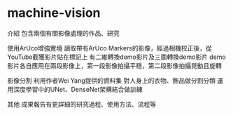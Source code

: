 # machine-vision
介紹
包含兩個有關影像處理的作品、研究

使用ArUco增強實境
讀取帶有ArUco Markers的影像，經過相機校正後，從YouTube截獲影片貼在標記上
有二維轉換demo影片及三圍轉換demo影片
demo影片各自應用在兩段影像上，第一段影像拍攝平穩，第二段影像拍攝晃動且旋轉

影像分割
利用作者Wei Yang提供的資料集
對人身上的衣物、飾品做分割分類
運用深度學習中的UNet、DenseNet架構結合做訓練

其他
成果報告有更詳細的研究過程、使用方法、流程等
